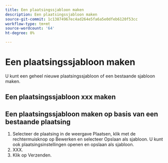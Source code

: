 ```yaml
---
title: Een plaatsingssjabloon maken
description: Een plaatsingssjabloon maken
source-git-commit: 1c13874967ec4ad264e5fa6a5e0dfeb6120f53cc
workflow-type: tm+mt
source-wordcount: '64'
ht-degree: 0%

---
```



# Een plaatsingssjabloon maken

U kunt een geheel nieuwe plaatsingssjabloon of een bestaande sjabloon maken.

## Een plaatsingssjabloon xxx maken

## Een plaatsingssjabloon maken op basis van een bestaande plaatsing

1. Selecteer de plaatsing in de weergave Plaatsen, klik met de rechtermuisknop op Bewerken en selecteer Opslaan als sjabloon.  U kunt ook plaatsingsinstellingen openen en opslaan als sjabloon.
1. XXX.
1. Klik op Verzenden.
